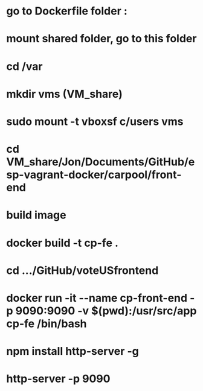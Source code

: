 # go to Dockerfile folder :
# mount shared folder, go to this folder

# cd /var
# mkdir vms (VM_share) 
 
# sudo mount -t vboxsf c/users vms
# cd VM_share/Jon/Documents/GitHub/esp-vagrant-docker/carpool/front-end

# build image
# docker build -t cp-fe .

# cd .../GitHub/voteUSfrontend

# docker run -it --name cp-front-end -p 9090:9090 -v $(pwd):/usr/src/app cp-fe /bin/bash

# npm install http-server -g

# http-server -p 9090
